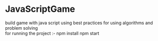 # JavaScriptGame
build game with java script using best practices for using algorithms and problem solving    
for running the project :-
npm install
npm start
